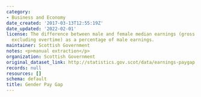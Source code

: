 ```yaml
---
category:
- Business and Economy
date_created: '2017-03-13T12:55:19Z'
date_updated: '2022-02-01'
license: The difference between male and female median earnings (gross hourly earnings
  excluding overtime) as a percentage of male earnings.
maintainer: Scottish Government
notes: <p>manual extraction</p>
organization: Scottish Government
original_dataset_link: http://statistics.gov.scot/data/earnings-paygap
records: null
resources: []
schema: default
title: Gender Pay Gap
---
```

